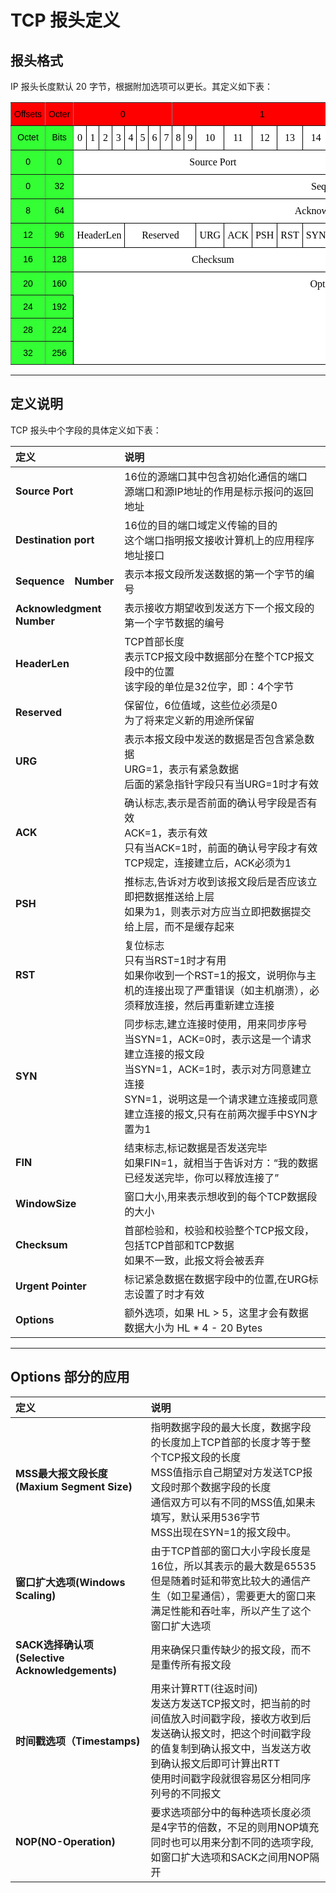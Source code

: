 # **TCP 报头定义**

## **报头格式**

IP 报头长度默认 20 字节，根据附加选项可以更长。其定义如下表：

<style type="text/css">
.tg  {border-collapse:collapse;border-spacing:0;}
.tg td{font-family:Arial, sans-serif;font-size:14px;padding:10px 5px;border-style:solid;border-width:1px;overflow:hidden;word-break:normal;border-color:black;}
.tg th{font-family:Arial, sans-serif;font-size:14px;font-weight:normal;padding:10px 5px;border-style:solid;border-width:1px;overflow:hidden;word-break:normal;border-color:black;}
.tg .tg-08qx{background-color:#34ff34;color:#000000;border-color:inherit;text-align:center;vertical-align:top}
.tg .tg-qddy{background-color:#fe0000;color:#000000;border-color:inherit;text-align:center;vertical-align:top}
.tg .tg-af47{font-size:16px;font-family:"Times New Roman", Times, serif !important;;background-color:#ffffff;color:#000000;border-color:#000000;text-align:center;vertical-align:top}
</style>
<table class="tg">
  <tr>
    <th class="tg-qddy">Offsets</th>
    <th class="tg-qddy">Octer</th>
    <th class="tg-qddy" colspan="8">0</th>
    <th class="tg-qddy" colspan="8">1</th>
    <th class="tg-qddy" colspan="8">2</th>
    <th class="tg-qddy" colspan="8">3</th>
  </tr>
  <tr>
    <td class="tg-08qx">Octet</td>
    <td class="tg-08qx">Bits<br></td>
    <td class="tg-af47">0</td>
    <td class="tg-af47">1</td>
    <td class="tg-af47">2</td>
    <td class="tg-af47">3</td>
    <td class="tg-af47">4</td>
    <td class="tg-af47">5</td>
    <td class="tg-af47">6</td>
    <td class="tg-af47">7</td>
    <td class="tg-af47">8</td>
    <td class="tg-af47">9</td>
    <td class="tg-af47">10</td>
    <td class="tg-af47">11</td>
    <td class="tg-af47">12</td>
    <td class="tg-af47">13</td>
    <td class="tg-af47">14</td>
    <td class="tg-af47">15</td>
    <td class="tg-af47">16</td>
    <td class="tg-af47">17</td>
    <td class="tg-af47">18</td>
    <td class="tg-af47">19</td>
    <td class="tg-af47">20</td>
    <td class="tg-af47">21</td>
    <td class="tg-af47">22<br></td>
    <td class="tg-af47">23</td>
    <td class="tg-af47">24</td>
    <td class="tg-af47">25</td>
    <td class="tg-af47">26</td>
    <td class="tg-af47">27</td>
    <td class="tg-af47">28</td>
    <td class="tg-af47">29</td>
    <td class="tg-af47">30</td>
    <td class="tg-af47">31</td>
  </tr>
  <tr>
    <td class="tg-08qx">0</td>
    <td class="tg-08qx">0</td>
    <td class="tg-af47" colspan="16">Source Port</td>
    <td class="tg-af47" colspan="16">Destination port</td>
  </tr>
  <tr>
    <td class="tg-08qx">0</td>
    <td class="tg-08qx">32<br></td>
    <td class="tg-af47" colspan="32">Sequence Number</td>
  </tr>
  <tr>
    <td class="tg-08qx">8</td>
    <td class="tg-08qx">64</td>
    <td class="tg-af47" colspan="32">Acknowledgment   Number</td>
  </tr>
  <tr>
    <td class="tg-08qx">12</td>
    <td class="tg-08qx">96</td>
    <td class="tg-af47" colspan="4">HeaderLen</td>
    <td class="tg-af47" colspan="6">Reserved</td>
    <td class="tg-af47">URG</td>
    <td class="tg-af47">ACK</td>
    <td class="tg-af47">PSH</td>
    <td class="tg-af47">RST</td>
    <td class="tg-af47">SYN</td>
    <td class="tg-af47">FIN</td>
    <td class="tg-af47" colspan="16">WindowSize</td>
  </tr>
  <tr>
    <td class="tg-08qx">16</td>
    <td class="tg-08qx">128</td>
    <td class="tg-af47" colspan="16"><span style="font-weight:400;font-style:normal">Checksum</span></td>
    <td class="tg-af47" colspan="16">Urgent  Pointer</td>
  </tr>
  <tr>
    <td class="tg-08qx">20</td>
    <td class="tg-08qx">160</td>
    <td class="tg-af47" colspan="32" rowspan="4"><span style="font-weight:400;font-style:normal">Options(if HL &gt; 5)</span></td>
  </tr>
  <tr>
    <td class="tg-08qx">24</td>
    <td class="tg-08qx">192</td>
  </tr>
  <tr>
    <td class="tg-08qx">28</td>
    <td class="tg-08qx">224</td>
  </tr>
  <tr>
    <td class="tg-08qx">32</td>
    <td class="tg-08qx">256</td>
  </tr>
</table>

---

## **定义说明**

TCP 报头中个字段的具体定义如下表：

**定义** | **说明**
:-- | :--
**Source Port** | 16位的源端口其中包含初始化通信的端口<br>源端口和源IP地址的作用是标示报问的返回地址
**Destination port** | 16位的目的端口域定义传输的目的<br>这个端口指明报文接收计算机上的应用程序地址接口
**Sequence　Number** | 表示本报文段所发送数据的第一个字节的编号 
**Acknowledgment  Number** | 表示接收方期望收到发送方下一个报文段的第一个字节数据的编号
**HeaderLen** | TCP首部长度<br>表示TCP报文段中数据部分在整个TCP报文段中的位置<br>该字段的单位是32位字，即：4个字节
**Reserved** | 保留位，6位值域，这些位必须是0<br>为了将来定义新的用途所保留
**URG** | 表示本报文段中发送的数据是否包含紧急数据<br>URG=1，表示有紧急数据<br>后面的紧急指针字段只有当URG=1时才有效
**ACK** | 确认标志,表示是否前面的确认号字段是否有效<br>ACK=1，表示有效<br>只有当ACK=1时，前面的确认号字段才有效<br>TCP规定，连接建立后，ACK必须为1
**PSH** | 推标志,告诉对方收到该报文段后是否应该立即把数据推送给上层<br>如果为1，则表示对方应当立即把数据提交给上层，而不是缓存起来
**RST** | 复位标志<br>只有当RST=1时才有用<br>如果你收到一个RST=1的报文，说明你与主机的连接出现了严重错误（如主机崩溃），必须释放连接，然后再重新建立连接
**SYN** | 同步标志,建立连接时使用，用来同步序号<br>当SYN=1，ACK=0时，表示这是一个请求建立连接的报文段<br>当SYN=1，ACK=1时，表示对方同意建立连接<br>SYN=1，说明这是一个请求建立连接或同意建立连接的报文,只有在前两次握手中SYN才置为1
**FIN** | 结束标志,标记数据是否发送完毕<br>如果FIN=1，就相当于告诉对方：“我的数据已经发送完毕，你可以释放连接了”
**WindowSize** | 窗口大小,用来表示想收到的每个TCP数据段的大小
**Checksum** | 首部检验和，校验和校验整个TCP报文段，包括TCP首部和TCP数据<br>如果不一致，此报文将会被丢弃
**Urgent  Pointer** | 标记紧急数据在数据字段中的位置,在URG标志设置了时才有效
**Options** | 额外选项，如果 HL > 5，这里才会有数据<br>数据大小为 HL * 4 - 20 Bytes

---

## **Options 部分的应用**
**定义** | **说明**
:-- | :--
**MSS最大报文段长度(Maxium Segment Size)** | 指明数据字段的最大长度，数据字段的长度加上TCP首部的长度才等于整个TCP报文段的长度<br>MSS值指示自己期望对方发送TCP报文段时那个数据字段的长度<br>通信双方可以有不同的MSS值,如果未填写，默认采用536字节<br>MSS出现在SYN=1的报文段中。
**窗口扩大选项(Windows Scaling)** | 由于TCP首部的窗口大小字段长度是16位，所以其表示的最大数是65535<br>但是随着时延和带宽比较大的通信产生（如卫星通信），需要更大的窗口来满足性能和吞吐率，所以产生了这个窗口扩大选项
**SACK选择确认项(Selective Acknowledgements)** | 用来确保只重传缺少的报文段，而不是重传所有报文段
**时间戳选项（Timestamps)** | 用来计算RTT(往返时间)<br>发送方发送TCP报文时，把当前的时间值放入时间戳字段，接收方收到后发送确认报文时，把这个时间戳字段的值复制到确认报文中，当发送方收到确认报文后即可计算出RTT<br>使用时间戳字段就很容易区分相同序列号的不同报文
**NOP(NO-Operation)** | 要求选项部分中的每种选项长度必须是4字节的倍数，不足的则用NOP填充<br>同时也可以用来分割不同的选项字段,如窗口扩大选项和SACK之间用NOP隔开